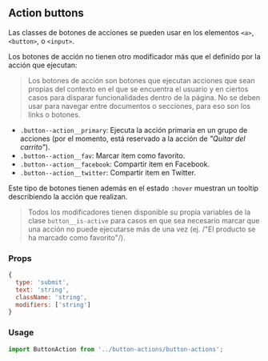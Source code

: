 ## Action buttons

Las classes de botones de acciones se pueden usar en los elementos `<a>`, `<button>`, o `<input>`.

Los botones de acción no tienen otro modificador más que el definido por la acción que ejecutan:

> Los botones de acción son botones que ejecutan acciones que sean propias del contexto en el que se encuentra el usuario y en ciertos casos para disparar funcionalidades dentro de la página. No se deben usar para navegar entre documentos o secciones, para eso son los links o botones.

* `.button--action__primary`: Ejecuta la acción primaria en un grupo de acciones (por el momento, está reservado a la acción de *"Quitar del carrito"*).
* `.button--action__fav`: Marcar item como favorito.
* `.button--action__facebook`: Compartir item en Facebook.
* `.button--action__twitter`: Compartir item en Twitter.

Este tipo de botones tienen además en el estado `:hover` muestran un tooltip describiendo la acción que realizan.

> Todos los modificadores tienen disponible su propia variables de la clase `button__is-active` para casos en que sea necesario marcar que una acción no puede ejecutarse más de una vez (ej. /"El producto se ha marcado como favorito"/).

### Props

```javascript
{
  type: 'submit',
  text: 'string',
  className: 'string',
  modifiers: ['string']
}
```

### Usage

```javascript
import ButtonAction from '../button-actions/button-actions';
```
